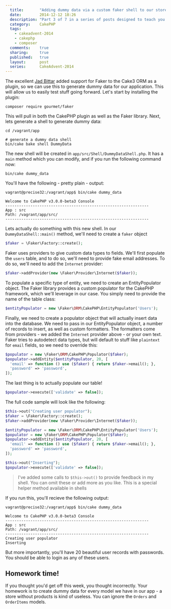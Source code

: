 ```yaml
---
  title:       "Adding dummy data via a custom faker shell to our store"
  date:        2014-12-12 18:26
  description: "Part 3 of 7 in a series of posts designed to teach you how to use CakePHP 3 effectively"
  category:    CakePHP
  tags:
    - cakeadvent-2014
    - cakephp
    - composer
  comments:    true
  sharing:     true
  published:   true
  layout:      post
  series:      CakeAdvent-2014
---
```


The excellent [Jad Bittar](http://jadb.io) added support for Faker to the Cake3 ORM as a plugin, so we can use this to generate dummy data for our application. This will allow us to easily test stuff going forward. Let's start by installing the plugin:

```shell
composer require gourmet/faker
```

This will pull in both the CakePHP plugin as well as the Faker library. Next, lets generate a shell to generate dummy data:

```shell
cd /vagrant/app

# generate a dummy data shell
bin/cake bake shell DummyData
```

The new shell will be created in `app/src/Shell/DummyDataShell.php`. It has a `main` method which you can modify, and if you run the following command now:

```shell
bin/cake dummy_data
```

You'll have the following - pretty plain - output:

```
vagrant@precise32:/vagrant/app$ bin/cake dummy_data

Welcome to CakePHP v3.0.0-beta3 Console
---------------------------------------------------------------
App : src
Path: /vagrant/app/src/
---------------------------------------------------------------
```

Lets actually do something with this new shell. In our `DummyDataShell::main()` method, we'll need to create a `faker` object

```php
$faker = \Faker\Factory::create();
```

Faker uses providers to give custom data types to fields. We'll first populate the `users` table, and to do so, we'll need to provide fake email addresses. To do so, we'll need to add the `Internet` provider:

```php
$faker->addProvider(new \Faker\Provider\Internet($faker));
```

To populate a specific type of entity, we need to create an EntityPopulator object. The Faker library provides a custom populator for the CakePHP framework, which we'll leverage in our case. You simply need to provide the name of the table class:

```php
$entityPopulator = new \Faker\ORM\CakePHP\EntityPopulator('Users');
```

Finally, we need to create a populator object that will actually insert data into the database. We need to pass in our EntityPopulator object, a number of records to insert, as well as custom formatters. The formatters come from providers - we added the `Internet` provider above - or your own text. Faker tries to autodetect data types, but will default to stuff like `plaintext` for `email` fields, so we need to override this:

```php
$populator = new \Faker\ORM\CakePHP\Populator($faker);
$populator->addEntity($entityPopulator, 20, [
  'email' => function () use ($faker) { return $faker->email(); },
  'password' => 'password',
]);
```

The last thing is to actually populate our table!

```php
$populator->execute(['validate' => false]);
```

The full code sample will look like the following:

```php
$this->out("Creating user populator");
$faker = \Faker\Factory::create();
$faker->addProvider(new \Faker\Provider\Internet($faker));

$entityPopulator = new \Faker\ORM\CakePHP\EntityPopulator('Users');
$populator = new \Faker\ORM\CakePHP\Populator($faker);
$populator->addEntity($entityPopulator, 20, [
  'email' => function () use ($faker) { return $faker->email(); },
  'password' => 'password',
]);

$this->out("Inserting");
$populator->execute(['validate' => false]);
```

> I've added some calls to `$this->out()` to provide feedback in my shell. You can omit these or add more as you like. This is a special helper method available in shells

If you run this, you'll recieve the following output:

```
vagrant@precise32:/vagrant/app$ bin/cake dummy_data

Welcome to CakePHP v3.0.0-beta3 Console
---------------------------------------------------------------
App : src
Path: /vagrant/app/src/
---------------------------------------------------------------
Creating user populator
Inserting
```

But more importantly, you'll have 20 beautiful user records with passwords. You should be able to login as any of these users.

## Homework time!

If you thought you'd get off this week, you thought incorrectly. Your homework is to create dummy data for every model we have in our app - a store without products is kind of useless. You can ignore the `Orders` and `OrderItems` models.
